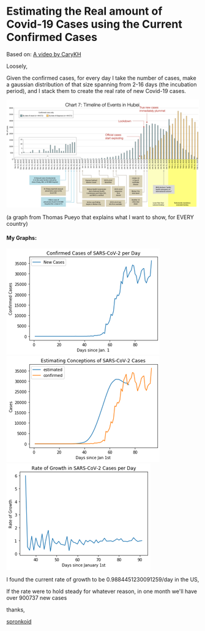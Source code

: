 # Estimating the Real amount of Covid-19 Cases using the Current Confirmed Cases

Based on: [A video by CaryKH](https://www.youtube.com/watch?v=LnQcbAKWkPE)

Loosely,

Given the confirmed cases, for every day I take the number of cases, make a gaussian distribution of that size spanning from 2-16 days (the incubation period), and I stack them to create the real rate of new Covid-19 cases.

<img src="/images/pueyo.png">

(a graph from Thomas Pueyo that explains what I want to show, for EVERY country)



#### My Graphs:

<img src="/images/new confirmed.png">

<img src="/images/estimate.png">

<img src="/images/rate of growth.png">



I found the current rate of growth to be 0.9884451230091259/day in the US,

If the rate were to hold steady for whatever reason, in one month we'll have over 900737 new cases




thanks,

[spronkoid](https://github.com/spronkoid)

